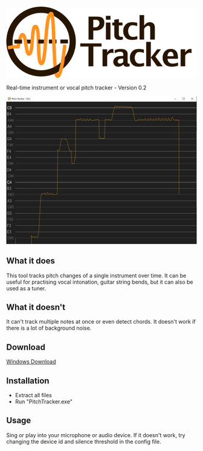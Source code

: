 ![](logo_with_text.png)

Real-time instrument or vocal pitch tracker - Version 0.2

![](screenshot.jpg)

## What it does

This tool tracks pitch changes of a single instrument over time.
It can be useful for practising vocal intonation, guitar string bends, but it can also be used as a tuner.

## What it doesn't

It can't track multiple notes at once or even detect chords. It doesn't work if there is a lot of background noise.

## Download

[Windows Download](https://www.dropbox.com/s/vslhfspumk18gyu/PitchTracker_V0.2.zip?dl=0)

## Installation

- Extract all files
- Run "PitchTracker.exe"

## Usage

Sing or play into your microphone or audio device. 
If it doesn't work, try changing the device id and silence threshold in the config file.
